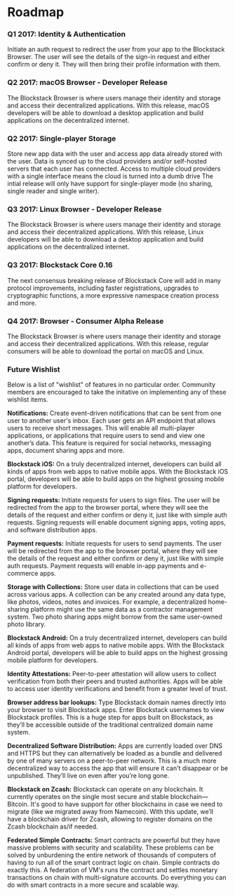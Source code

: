 # Roadmap

### Q1 2017: Identity & Authentication

Initiate an auth request to redirect the user from your app to the Blockstack Browser. The user will see the details of the sign-in request and either confirm or deny it. They will then bring their profile information with them.

### Q2 2017: macOS Browser - Developer Release

The Blockstack Browser is where users manage their identity and storage and access their decentralized applications. With this release, macOS developers will be able to download a desktop application and build applications on the decentralized internet.

### Q2 2017: Single-player Storage

Store new app data with the user and access app data already stored with the user. Data is synced up to the cloud providers and/or self-hosted servers that each user has connected. Access to multiple cloud providers with a single interface means the cloud is turned into a dumb drive The intial release will only have support for single-player mode (no sharing, single reader and single writer).

### Q3 2017: Linux Browser - Developer Release

The Blockstack Browser is where users manage their identity and storage and access their decentralized applications. With this release, Linux developers will be able to download a desktop application and build applications on the decentralized internet.

### Q3 2017: Blockstack Core 0.16

The next consensus breaking release of Blockstack Core will add in many protocol improvements, including faster registrations, upgrades to cryptographic functions, a more expressive namespace creation process and more. 

### Q4 2017: Browser - Consumer Alpha Release

The Blockstack Browser is where users manage their identity and storage and access their decentralized applications. With this release, regular consumers will be able to download the portal on macOS and Linux.

### Future Wishlist 

Below is a list of "wishlist" of features in no particular order. Community members are encouraged to take the initative on implementing any of these wishlist items.

**Notifications:** Create event-driven notifications that can be sent from one user to another user's inbox. Each user gets an API endpoint that allows users to receive short messages. This will enable all multi-player applications, or applications that require users to send and view one another’s data. This feature is required for social networks, messaging apps, document sharing apps and more.

**Blockstack iOS:** On a truly decentralized internet, developers can build all kinds of apps from web apps to native mobile apps. With the Blockstack iOS portal, developers will be able to build apps on the highest grossing mobile platform for developers.

**Signing requests:** Initiate requests for users to sign files. The user will be redirected from the app to the browser portal, where they will see the details of the request and either confirm or deny it, just like with simple auth requests. Signing requests will enable document signing apps, voting apps, and software distribution apps.

**Payment requests:** Initiate requests for users to send payments. The user will be redirected from the app to the browser portal, where they will see the details of the request and either confirm or deny it, just like with simple auth requests. Payment requests will enable in-app payments and e-commerce apps.

**Storage with Collections:** Store user data in collections that can be used across various apps. A collection can be any created around any data type, like photos, videos, notes and invoices. For example, a decentralized home-sharing platform might use the same data as a contractor management system. Two photo sharing apps might borrow from the same user-owned photo library.

**Blockstack Android:** On a truly decentralized internet, developers can build all kinds of apps from web apps to native mobile apps. With the Blockstack Android portal, developers will be able to build apps on the highest grossing mobile platform for developers.

**Identity Attestations:** Peer-to-peer attestation will allow users to collect verification from both their peers and trusted authorities. Apps will be able to access user identity verifications and benefit from a greater level of trust.

**Browser address bar lookups:** Type Blockstack domain names directly into your browser to visit Blockstack apps. Enter Blockstack usernames to view Blockstack profiles. This is a huge step for apps built on Blockstack, as they’ll be accessible outside of the traditional centralized domain name system.

**Decentralized Software Distribution:** Apps are currently loaded over DNS and HTTPS but they can alternatively be loaded as a bundle and delivered by one of many servers on a peer-to-peer network. This is a much more decentralized way to access the app that will ensure it can't disappear or be unpublished. They’ll live on even after you’re long gone.

**Blockstack on Zcash:** Blockstack can operate on any blockchain. It currently operates on the single most secure and stable blockchain—Bitcoin. It's good to have support for other blockchains in case we need to migrate (like we migrated away from Namecoin). With this update, we’ll have a blockchain driver for Zcash, allowing to register domains on the Zcash blockchain as/if needed.

**Federated Simple Contracts:** Smart contracts are powerful but they have massive problems with security and scalability. These problems can be solved by unburdening the entire network of thousands of computers of having to run all of the smart contract logic on chain. Simple contracts do exactly this. A federation of VM's runs the contract and settles monetary transactions on chain with multi-signature accounts. Do everything you can do with smart contracts in a more secure and scalable way.

